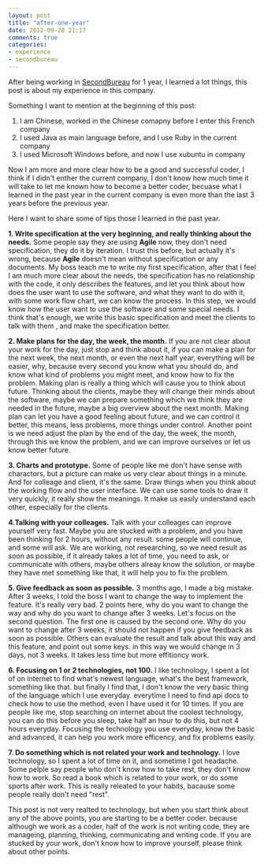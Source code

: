 ```yaml
---
layout: post
title: "after-one-year"
date: 2012-09-28 21:17
comments: true
categories: 
- experience
- secondbureau
---
```

After being working in [SecondBureau](www.secondbureau.com) for 1 year, I
learned a lot things, this post is about my experience in this company.

Something I want to mention at the beginning of this post: 

1. I am Chinese, worked in the Chinese comapny before I enter this French
   company
2. I used Java as main language before, and I use Ruby in the current company
3. I used Microsoft Windows before, and now I use xubuntu in company

Now I am more and more clear how to be a good and successful coder, I think if I
didn't enther the current company, I don't know how much time it will take to
let me known how to become a better coder, becuase what I learned in the past
year in the current company is even more than the last 3 years before the
previous year.

Here I want to share some of tips those I learned in the past year.

**1. Write specification at the very beginning, and really thinking about the
needs.** Some people say they are using **Agile** now, they don't need specification, they
do it by iteration. I trust this before, but actually it's wrong, because
**Agile** doesn't mean without specification or any documents. My boss teach me to
write my first specification, after that I feel I am much more clear about the
needs, the specification has no relationship with the code, it only describes
the features, and let you think about how does the user want to use the software, and
what they want to do with it, with some work flow chart, we can know the
process. In this step, we would know how the user want to use the software and
some special needs. I think that's enough, we write this basic specification and
meet the clients to talk with them , and make the specification better.

**2. Make plans for the day, the week, the month.** If you are not clear about
your work for the day, just stop and think about it, if you can make a plan for
the next week, the next month, or even the next half year, everything will be
easier, why, because every second you know what you should do, and know what
kind of problems you might meet, and know how to fix the problem. Making plan is
really a thing which will cause you to think about future. Thinking about the
clients, maybe they will change their minds about the software, maybe we can
prepare something which we think they are needed in the future, maybe a big
overview about the next month. Making plan can let you have a good feeling about
future, and we can control it better, this means, less problems, more things
under control. Another point is we need adjust the plan by the end of the day,
the week, the month, through this we know the problem, and we can improve
ourselves or let us know better future.

**3. Charts and prototype.**  Some of people like me don't have sense with
charactors, but a picture can make us very clear about things in a minute. And
for colleage and client, it's the same. Draw things when you think about the
working flow and the user interface. We can use some tools to draw it very
quickly, it really show the meanings. It make us easily understand each other,
especially for the clients.

**4.Talking with your colleages.** Talk with your colleages can improve yourself
very fast. Maybe you are stucked with a problem, and you have been thinking for
2 hours, without any result. some people will continue, and some will ask. We
are working, not researching, so we need result as soon as possible, if it
already takes a lot of time, you need to ask, or communicate with others, maybe
others alreay know the solution, or maybe they have met something like that, it
will help you to fix the problem.

**5. Give feedback as soon as possible.**  3 months ago, I made a big mistake.
After 3 weeks, I told the boss I want to change the way to implement the
feature. It's really very bad. 2 points here, why do you want to change the way and
why do you want to change after 3 weeks. Let's focus on the second question. The
first one is caused by the second one. Why do you want to change after 3 weeks,
it should not happen if you give feedback as soon as possible. Others can
evaluate the result and talk about this way and this feature, and point out some
keys. in this way we would change in 3 days, not 3 weeks. It takes less time but
more effitioncy work.

**6. Focusing on 1 or 2 technologies, not 100.** I like technology, I spent a lot
of on internet to find what's newest language, what's the best framework,
something like that. but finally I find that, I don't know the very basic thing
of the language which I use everyday. everytime I need to find api docs to check
how to use the method, even I have used it for 10 times. If you are people like
me, stop searching on internet about the coolest technology, you can do this
before you sleep, take half an hour to do this, but not 4 hours everyday.
Focusing the technology you use everyday, know the basic and advanced, it can
help you work more efficency, and fix problems easily.

**7. Do something which is not related your work and technology.** I love
technology, so I spent a lot of time on it, and sometime I got headache. Some
pelple say people who don't know how to take rest, they don't know how to work.
So read a book which is related to your work, or do some sports after work. This
is really releated to your habits, bacause some people really don't need "rest".

This post is not very realted to technology, but when you start think about any
of the above points, you are starting to be a better coder. because although we
work as a coder, half of the work is not writing code, they are manageing,
planning, thinking, communicating and writing code. If you are stucked by your
work, don't know how to improve yourself, please think about other points.
